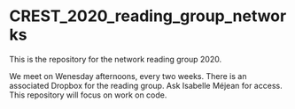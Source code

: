 # CREST_2020_reading_group_networks
This is the repository for the network reading group 2020.


We meet on Wenesday afternoons, every two weeks. There is an associated Dropbox for the reading group. Ask Isabelle Méjean for access.
This repository will focus on work on code.
